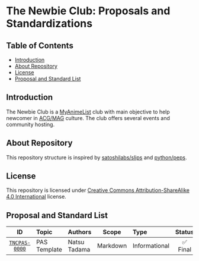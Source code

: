 <!-- cSpell:words tncpas -->
<!-- omit in toc -->
# The Newbie Club: Proposals and Standardizations

<!-- omit in toc -->
## Table of Contents

* [Introduction](#introduction)
* [About Repository](#about-repository)
* [License](#license)
* [Proposal and Standard List](#proposal-and-standard-list)

## Introduction

The Newbie Club is a [MyAnimeList](https://myanimelist.net) club with main objective to help newcomer in [ACG/MAG](https://en.wikipedia.org/wiki/ACG_(subculture)) culture. The club offers several events and community hosting.

## About Repository

This repository structure is inspired by [satoshilabs/slips](https://github.com/satoshilabs/slips) and [python/peps](https://github.com/python/peps).

## License

This repository is licensed under [Creative Commons Attribution-ShareAlike 4.0 International](LICENzSE) license.

## Proposal and Standard List

|                ID                 | Topic        | Authors      |  Scope   | Type          | Status  |
| :-------------------------------: | :----------- | :----------- | :------: | :------------ | :-----: |
| [`TNCPAS-0000`](./tncpas-0000.md) | PAS Template | Natsu Tadama | Markdown | Informational | ✅ Final |
